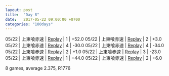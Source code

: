 ```yaml
---
layout: post
title:  "Day 8"
date:   2017-05-22 09:00:00 +0700
categories: "100days"
---
```


05/22 | 上東喰赤速 | <a href="http://tenhou.net/0/?log=2017052213gm-00c1-0000-5cff99bd&tw=3">Replay</a> | 1 | +52.0
05/22 | 上東喰赤速 | <a href="http://tenhou.net/0/?log=2017052215gm-00c1-0000-ba1a2df0&tw=1">Replay</a> | 2 | +3.0
05/22 | 上東喰赤速 | <a href="http://tenhou.net/0/?log=2017052216gm-00c1-0000-241bd4c2&tw=2">Replay</a> | 4 | -30.0
05/22 | 上東喰赤速 | <a href="http://tenhou.net/0/?log=2017052217gm-00c1-0000-97d2d38f&tw=3">Replay</a> | 4 | -34.0
05/22 | 上東喰赤速 | <a href="http://tenhou.net/0/?log=2017052217gm-00c1-0000-2527b4ab&tw=2">Replay</a> | 2 | +1.0
05/22 | 上東喰赤速 | <a href="http://tenhou.net/0/?log=2017052217gm-00c1-0000-dba693d7&tw=2">Replay</a> | 3 | -23.0
05/22 | 上東喰赤速 | <a href="http://tenhou.net/0/?log=2017052217gm-00c1-0000-6206d6a9&tw=1">Replay</a> | 1 | +44.0
05/22 | 上東喰赤速 | <a href="http://tenhou.net/0/?log=2017052218gm-00c1-0000-9ccbd785&tw=2">Replay</a> | 2 | +6.0


8 games, average 2.375, R1776


